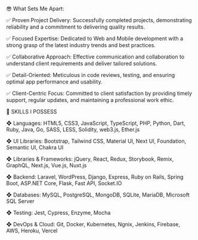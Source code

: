 😎 What Sets Me Apart:

✅ Proven Project Delivery:
Successfully completed projects, demonstrating reliability and a commitment to delivering quality results.

✅ Focused Expertise:
Dedicated to Web and Mobile development with a strong grasp of the latest industry trends and best practices.

✅ Collaborative Approach:
Effective communication and collaboration to understand client requirements and deliver tailored solutions.

✅ Detail-Oriented:
Meticulous in code reviews, testing, and ensuring optimal app performance and usability.

✅ Client-Centric Focus:
Committed to client satisfaction by providing timely support, regular updates, and maintaining a professional work ethic.

💎 SKILLS I POSSESS

❖ Languages: HTML5, CSS3, JavaScript, TypeScript, PHP, Python, Dart, Ruby, Java, Go, SASS, LESS, Solidity, web3.js, Ether.js

❖ UI Libraries: Bootstrap, Tailwind CSS, Material UI, Next UI, Foundation, Semantic UI, Chakra UI

❖ Libraries & Frameworks: jQuery, React, Redux, Storybook, Remix, GraphQL, Next.js, Vue.js, Nuxt.js

❖ Backend: Laravel, WordPress, Django, Express, Ruby on Rails, Spring Boot, ASP.NET Core, Flask, Fast API, Socket.IO

❖ Databases: MySQL, PostgreSQL, MongoDB, SQLite, MariaDB, Microsoft SQL Server

❖ Testing: Jest, Cypress, Enzyme, Mocha

❖ DevOps & Cloud: Git, Docker, Kubernetes, Ngnix, Jenkins, Firebase, AWS, Heroku, Vercel

